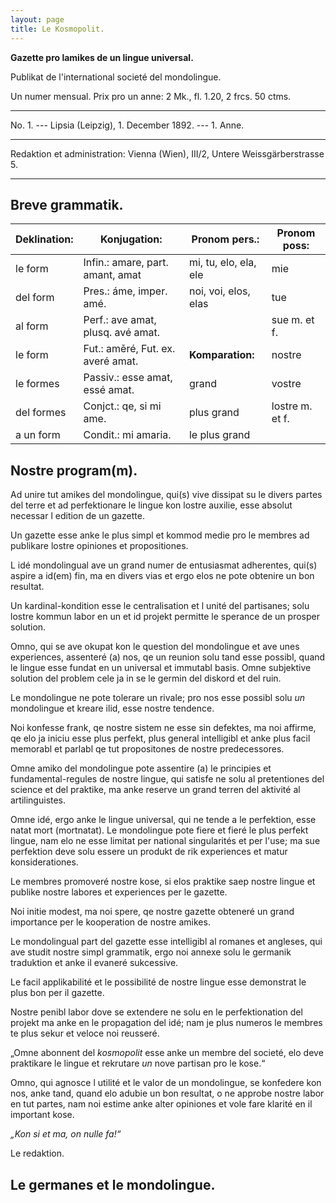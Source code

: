 ```yaml
---
layout: page
title: Le Kosmopolit.
---
```


**Gazette pro lamikes de un lingue universal.**

Publikat de l'international societé del mondolingue.

Un numer mensual. Prix pro un anne: 2 Mk., fl. 1.20, 2 frcs. 50 ctms.

---

No. 1. --- Lipsia (Leipzig), 1. December 1892. --- 1. Anne.

---

Redaktion et administration: Vienna (Wien), III/2, Untere Weissgärberstrasse 5.

---

## Breve grammatik.

Deklination:|Konjugation:|Pronom pers.:|Pronom poss:
---|---|---|---
le form|Infin.: amare, part. amant, amat|mi, tu, elo, ela, ele|mie
del form|Pres.: áme, imper. amé.|noi, voi, elos, elas|tue
al form|Perf.: ave amat, plusq. avé amat.||sue m. et f.
le form|Fut.: aměré, Fut. ex. averé amat.|**Komparation:**|nostre
le formes|Passiv.: esse amat, essé amat.|grand|vostre
del formes|Conjct.: qe, si mi ame.|plus grand|lostre m. et f.
a un form|Condit.: mi amaria.|le plus grand|

## Nostre program(m).

Ad unire tut amikes del mondolingue, qui(s) vive dissipat su le divers partes del terre et ad perfektionare le lingue kon lostre auxilie, esse absolut necessar l edition de un gazette.

Un gazette esse anke le plus simpl et kommod medie pro le membres ad publikare lostre opiniones et propositiones.

L idé mondolingual ave un grand numer de entusiasmat adherentes, qui(s) aspire a id(em) fin, ma en divers vias et ergo elos ne pote obtenire un bon resultat.

Un kardinal-kondition esse le centralisation et l unité del partisanes; solu lostre kommun labor en un et id projekt permitte le sperance de un prosper solution.

Omno, qui se ave okupat kon le question del mondolingue et ave unes experiences, assenteré (a) nos, qe un reunion solu tand esse possibl, quand le lingue esse fundat en un universal et immutabl basis. Omne subjektive solution del problem cele ja in se le germin del diskord et del ruin.

Le mondolingue ne pote tolerare un rivale; pro nos esse possibl solu *un* mondolingue et kreare ilid, esse nostre tendence.

Noi konfesse frank, qe nostre sistem ne esse sin defektes, ma noi affirme, qe elo ja iniciu esse plus perfekt, plus general intelligibl et anke plus facil memorabl et parlabl qe tut propositones de nostre predecessores.

Omne amiko del mondolingue pote assentire (a) le principies et fundamental-regules de nostre lingue, qui satisfe ne solu al pretentiones del science et del praktike, ma anke reserve un grand terren del aktivité al artilinguistes.

Omne idé, ergo anke le lingue universal, qui ne tende a le perfektion, esse natat mort (mortnatat). Le mondolingue pote fiere et fieré le plus perfekt lingue, nam elo ne esse limitat per national singularités et per l'use; ma sue perfektion deve solu essere un produkt de rik experiences et matur konsiderationes.

Le membres promoveré nostre kose, si elos praktike saep nostre lingue et publike nostre labores et experiences per le gazette.

Noi initie modest, ma noi spere, qe nostre gazette obteneré un grand importance per le kooperation de nostre amikes.

Le mondolingual part del gazette esse intelligibl al romanes et angleses, qui ave studit nostre simpl grammatik, ergo noi annexe solu le germanik traduktion et anke il evaneré sukcessive.

Le facil applikabilité et le possibilité de nostre lingue esse demonstrat le plus bon per il gazette.

Nostre penibl labor dove se extendere ne solu en le perfektionation del projekt ma anke en le propagation del idé; nam je plus numeros le membres te plus sekur et veloce noi reusseré.

„Omne abonnent del *kosmopolit* esse anke un membre del societé, elo deve praktikare le lingue et rekrutare *un* nove partisan pro le kose.“

Omno, qui agnosce l utilité et le valor de un mondolingue, se konfedere kon nos, anke tand, quand elo adubie un bon resultat, o ne approbe nostre labor en tut partes, nam noi estime anke alter opiniones et vole fare klarité en il important kose.

*„Kon si et ma, on nulle fa!“*

Le redaktion.

## Le germanes et le mondolingue.
